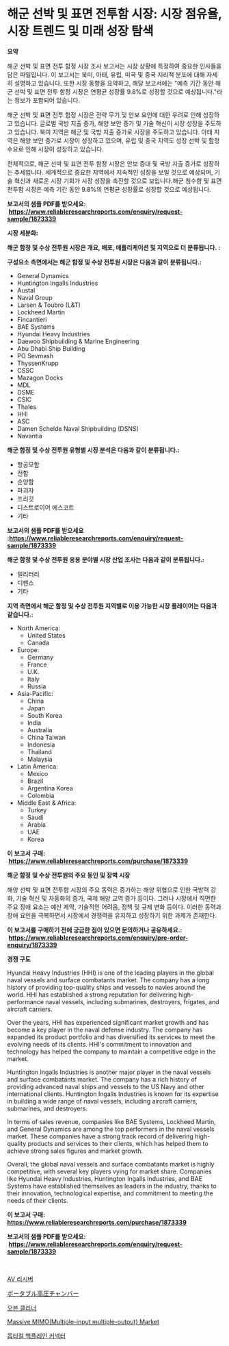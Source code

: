 <p><h1>해군 선박 및 표면 전투함 시장: 시장 점유율, 시장 트렌드 및 미래 성장 탐색</h1></p><p><strong>요약</strong></p>
<p><p>해군 선박 및 표면 전투 함정 시장 조사 보고서는 시장 상황에 특정하여 중요한 인사들을 담은 파일입니다. 이 보고서는 북미, 아태, 유럽, 미국 및 중국 지리적 분포에 대해 자세히 설명하고 있습니다. 또한 시장 동향을 요약하고, 해당 보고서에는 "예측 기간 동안 해군 선박 및 표면 전투 함정 시장은 연평균 성장률 9.8%로 성장할 것으로 예상됩니다."라는 정보가 포함되어 있습니다.</p><p>해군 선박 및 표면 전투 함정 시장은 전략 무기 및 안보 요인에 대한 우려로 인해 성장하고 있습니다. 글로벌 국방 지출 증가, 해양 보안 증가 및 기술 혁신이 시장 성장을 주도하고 있습니다. 북미 지역은 해군 및 국방 지출 증가로 시장을 주도하고 있습니다. 아태 지역은 해양 보안 증가로 시장이 성장하고 있으며, 유럽 및 중국 지역도 성장 선박 및 함정 수요로 인해 시장이 성장하고 있습니다.</p><p>전체적으로, 해군 선박 및 표면 전투 함정 시장은 안보 증대 및 국방 지출 증가로 성장하는 추세입니다. 세계적으로 중요한 지역에서 지속적인 성장을 보일 것으로 예상되며, 기술 혁신과 새로운 시장 기회가 시장 성장을 촉진할 것으로 보입니다.해군 침수함 및 표면 전투함 시장은 예측 기간 동안 9.8%의 연평균 성장률로 성장할 것으로 예상됩니다.</p></p>
<p><strong>보고서의 샘플 PDF를 받으세요: &nbsp;<a href="https://www.reliableresearchreports.com/enquiry/request-sample/1873339">https://www.reliableresearchreports.com/enquiry/request-sample/1873339</a></strong></p>
<p><strong>시장 세분화:</strong></p>
<p><strong> 해군 함정 및 수상 전투원 시장은 개요, 배포, 애플리케이션 및 지역으로 더 분류됩니다. :</strong></p>
<p><strong>구성요소 측면에서는 해군 함정 및 수상 전투원 시장은 다음과 같이 분류됩니다.:</strong></p>
<p><ul><li>General Dynamics</li><li>Huntington Ingalls Industries</li><li>Austal</li><li>Naval Group</li><li>Larsen & Toubro (L&T)</li><li>Lockheed Martin</li><li>Fincantieri</li><li>BAE Systems</li><li>Hyundai Heavy Industries</li><li>Daewoo Shipbuilding & Marine Engineering</li><li>Abu Dhabi Ship Building</li><li>PO Sevmash</li><li>ThyssenKrupp</li><li>CSSC</li><li>Mazagon Docks</li><li>MDL</li><li>DSME</li><li>CSIC</li><li>Thales</li><li>HHI</li><li>ASC</li><li>Damen Schelde Naval Shipbuilding (DSNS)</li><li>Navantia</li></ul></p>
<p><strong> 해군 함정 및 수상 전투원 유형별 시장 분석은 다음과 같이 분류됩니다.:</strong></p>
<p><ul><li>항공모함</li><li>전함</li><li>순양함</li><li>파괴자</li><li>프리깃</li><li>디스트로이어 에스코트</li><li>기타</li></ul></p>
<p><strong>보고서의 샘플 PDF를 받으세요 :<a href="https://www.reliableresearchreports.com/enquiry/request-sample/1873339">https://www.reliableresearchreports.com/enquiry/request-sample/1873339</a></strong></p>
<p><strong> 해군 함정 및 수상 전투원 응용 분야별 시장 산업 조사는 다음과 같이 분류됩니다.:</strong></p>
<p><ul><li>밀리터리</li><li>디펜스</li><li>기타</li></ul></p>
<p><strong>지역 측면에서 해군 함정 및 수상 전투원 지역별로 이용 가능한 시장 플레이어는 다음과 같습니다.:</strong></p>
<p><ul>
    <li>
        North America:
        <ul>
            <li>United States</li>
            <li>Canada</li>
        </ul>
    </li>
    <li>
        Europe:
        <ul>
            <li>Germany</li>
            <li>France</li>
            <li>U.K.</li>
            <li>Italy</li>
            <li>Russia</li>
        </ul>
    </li>
    <li>
        Asia-Pacific:
        <ul>
            <li>China</li>
            <li>Japan</li>
            <li>South Korea</li>
            <li>India</li>
            <li>Australia</li>
            <li>China Taiwan</li>
            <li>Indonesia</li>
            <li>Thailand</li>
            <li>Malaysia</li>
        </ul>
    </li>
    <li>
        Latin America:
        <ul>
            <li>Mexico</li>
            <li>Brazil</li>
            <li>Argentina Korea</li>
            <li>Colombia</li>
        </ul>
    </li>
    <li>
        Middle East & Africa:
        <ul>
            <li>Turkey</li>
            <li>Saudi</li>
            <li>Arabia</li>
            <li>UAE</li>
            <li>Korea</li>
        </ul>
    </li>
    </ul></p>
<p><strong>이 보고서 구매: &nbsp;<a href="https://www.reliableresearchreports.com/purchase/1873339">https://www.reliableresearchreports.com/purchase/1873339</a></strong></p>
<p><strong>해군 함정 및 수상 전투원의 주요 동인 및 장벽 시장</strong></p>
<p><p>해양 선박 및 표면 전투함 시장의 주요 동력은 증가하는 해양 위협으로 인한 국방력 강화, 기술 혁신 및 자동화의 증가, 국제 해양 교역 증가 등이다. 그러나 시장에서 직면한 주요 장애 요소는 예산 제약, 기술적인 어려움, 정책 및 규제 변화 등이다. 이러한 동력과 장애 요인을 극복하면서 시장에서 경쟁력을 유지하고 성장하기 위한 과제가 존재한다.</p></p>
<p><strong>이 보고서를 구매하기 전에 궁금한 점이 있으면 문의하거나 공유하세요.: &nbsp;<a href="https://www.reliableresearchreports.com/enquiry/pre-order-enquiry/1873339">https://www.reliableresearchreports.com/enquiry/pre-order-enquiry/1873339</a></strong></p>
<p><strong>경쟁 구도</strong></p>
<p><p>Hyundai Heavy Industries (HHI) is one of the leading players in the global naval vessels and surface combatants market. The company has a long history of providing top-quality ships and vessels to navies around the world. HHI has established a strong reputation for delivering high-performance naval vessels, including submarines, destroyers, frigates, and aircraft carriers.</p><p>Over the years, HHI has experienced significant market growth and has become a key player in the naval defense industry. The company has expanded its product portfolio and has diversified its services to meet the evolving needs of its clients. HHI's commitment to innovation and technology has helped the company to maintain a competitive edge in the market.</p><p>Huntington Ingalls Industries is another major player in the naval vessels and surface combatants market. The company has a rich history of providing advanced naval ships and vessels to the US Navy and other international clients. Huntington Ingalls Industries is known for its expertise in building a wide range of naval vessels, including aircraft carriers, submarines, and destroyers.</p><p>In terms of sales revenue, companies like BAE Systems, Lockheed Martin, and General Dynamics are among the top performers in the naval vessels market. These companies have a strong track record of delivering high-quality products and services to their clients, which has helped them to achieve strong sales figures and market growth.</p><p>Overall, the global naval vessels and surface combatants market is highly competitive, with several key players vying for market share. Companies like Hyundai Heavy Industries, Huntington Ingalls Industries, and BAE Systems have established themselves as leaders in the industry, thanks to their innovation, technological expertise, and commitment to meeting the needs of their clients.</p></p>
<p><strong>이 보고서 구매: &nbsp; <a href="https://www.reliableresearchreports.com/purchase/1873339">https://www.reliableresearchreports.com/purchase/1873339</a></strong></p>
<p><strong>보고서의 샘플 PDF를 받으세요: &nbsp;<a href="https://www.reliableresearchreports.com/enquiry/request-sample/1873339">https://www.reliableresearchreports.com/enquiry/request-sample/1873339</a></strong><strong></strong></p>
<p>&nbsp;</p>
<p><p><a href="https://medium.com/@ishacian.georges/av-%EC%88%98%EC%8B%A0%EA%B8%B0-%EC%8B%9C%EC%9E%A5-%EC%8B%9C%EC%9E%A5-cagr-%EC%8B%9C%EC%9E%A5-%EB%8F%99%ED%96%A5-%EB%B0%8F-%EC%84%B1%EC%9E%A5-%EC%A0%84%EB%9E%B5%EC%97%90-%EB%8C%80%ED%95%9C-%ED%86%B5%EC%B0%B0%EB%A0%A5-64420778f4fd">AV 리시버</a></p><p><a href="https://github.com/adcxff01450218/Market-Research-Report-List-1/blob/main/77100282989.md">ポータブル高圧チャンバー</a></p><p><a href="https://github.com/trmesnao7959541/Market-Research-Report-List-1/blob/main/58714692622.md">오븐 클리너</a></p><p><a href="https://view.publitas.com/reportprime-1/massive-mimo-multiple-input-multiple-output-market-insights-market-players-and-forecast-till-2031/">Massive MIMO(Multiple-input multiple-output) Market</a></p><p><a href="https://github.com/vsn7qpua81q/Market-Research-Report-List-1/blob/main/17988692623.md">옵티컬 백플레인 커넥터</a></p></p>